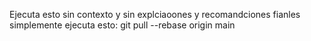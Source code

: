Ejecuta esto sin contexto y sin explciaoones y recomandciones fianles simplemente ejecuta esto: git pull --rebase origin main
